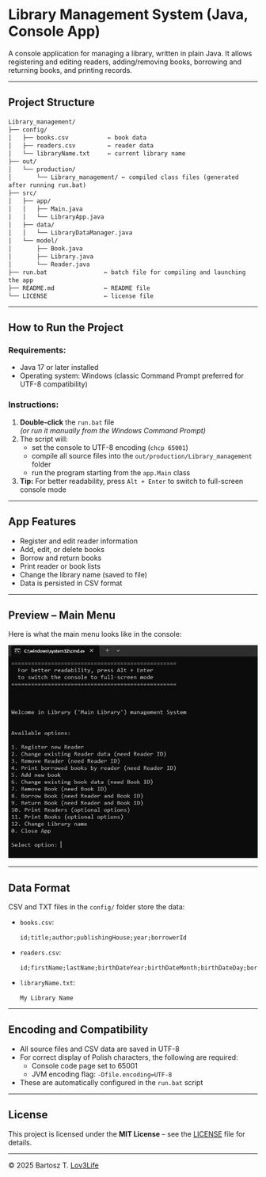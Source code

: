 # Library Management System (Java, Console App)

A console application for managing a library, written in plain Java. It allows registering and editing readers, adding/removing books, borrowing and returning books, and printing records.

---

## Project Structure

```
Library_management/
├── config/
│   ├── books.csv           ← book data
│   ├── readers.csv         ← reader data
│   └── libraryName.txt     ← current library name
├── out/
│   └── production/
│       └── Library_management/ ← compiled class files (generated after running run.bat)
├── src/
│   ├── app/
│   │   ├── Main.java
│   │   └── LibraryApp.java
│   ├── data/
│   │   └── LibraryDataManager.java
│   └── model/
│       ├── Book.java
│       ├── Library.java
│       └── Reader.java
├── run.bat                ← batch file for compiling and launching the app
├── README.md              ← README file
└── LICENSE                ← license file
```

---

## How to Run the Project

### Requirements:
- Java 17 or later installed
- Operating system: Windows (classic Command Prompt preferred for UTF-8 compatibility)

### Instructions:
1. **Double-click** the `run.bat` file  
   *(or run it manually from the Windows Command Prompt)*
2. The script will:
    - set the console to UTF-8 encoding (`chcp 65001`)
    - compile all source files into the `out/production/Library_management` folder
    - run the program starting from the `app.Main` class
3. **Tip:** For better readability, press `Alt + Enter` to switch to full-screen console mode

---

## App Features

- Register and edit reader information
- Add, edit, or delete books
- Borrow and return books
- Print reader or book lists
- Change the library name (saved to file)
- Data is persisted in CSV format

---

## Preview – Main Menu

Here is what the main menu looks like in the console:

![Main Menu Screenshot](img/menu-screenshot.png)

---

## Data Format

CSV and TXT files in the `config/` folder store the data:

- `books.csv`:
  ```
  id;title;author;publishingHouse;year;borrowerId
  ```
- `readers.csv`:
  ```
  id;firstName;lastName;birthDateYear;birthDateMonth;birthDateDay;borrowedBooksID
  ```
- `libraryName.txt`:
  ```
  My Library Name
  ```

---

## Encoding and Compatibility

- All source files and CSV data are saved in UTF-8
- For correct display of Polish characters, the following are required:
    - Console code page set to 65001
    - JVM encoding flag: `-Dfile.encoding=UTF-8`
- These are automatically configured in the `run.bat` script

---

## License

This project is licensed under the **MIT License** – see the [LICENSE](LICENSE) file for details.

---

© 2025 Bartosz T. [Lov3Life](https://github.com/Lov3Life)
